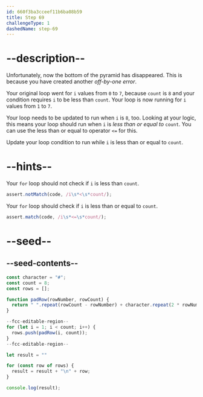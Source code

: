 ```yaml
---
id: 660f3ba3cceef11b6ba08b59
title: Step 69
challengeType: 1
dashedName: step-69
---
```


# --description--

Unfortunately, now the bottom of the pyramid has disappeared. This is because you have created another <dfn>off-by-one error</dfn>.

Your original loop went for `i` values from `0` to `7`, because `count` is `8` and your condition requires `i` to be less than `count`. Your loop is now running for `i` values from `1` to `7`.

Your loop needs to be updated to run when `i` is `8`, too. Looking at your logic, this means your loop should run when `i` is <dfn>less than or equal to</dfn> `count`. You can use the less than or equal to operator `<=` for this.

Update your loop condition to run while `i` is less than or equal to `count`.

# --hints--

Your `for` loop should not check if `i` is less than `count`.

```js
assert.notMatch(code, /i\s*<\s*count/);
```

Your `for` loop should check if `i` is less than or equal to `count`.

```js
assert.match(code, /i\s*<=\s*count/);
```

# --seed--

## --seed-contents--

```js
const character = "#";
const count = 8;
const rows = [];

function padRow(rowNumber, rowCount) {
  return " ".repeat(rowCount - rowNumber) + character.repeat(2 * rowNumber - 1) + " ".repeat(rowCount - rowNumber);
}

--fcc-editable-region--
for (let i = 1; i < count; i++) {
  rows.push(padRow(i, count));
}
--fcc-editable-region--

let result = ""

for (const row of rows) {
  result = result + "\n" + row;
}

console.log(result);
```
